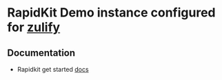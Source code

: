 # RapidKit Demo instance configured for [zulify](https://zulify.ca)

## Documentation

- Rapidkit get started [docs](https://zucommunications.atlassian.net/l/cp/ktrmZ61b)
